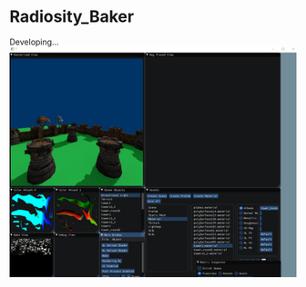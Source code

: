# Radiosity_Baker
Developing...
![](https://github.com/Aix3D/OpenRL_Baker/blob/master/screenshot.png)
